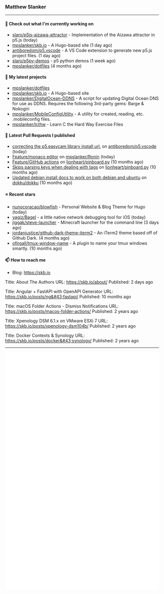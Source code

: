 ### Matthew Slanker
---
#### 👷 Check out what I'm currently working on

- [slaro/p5js-aizawa-attractor](https://github.com/slaro/p5js-aizawa-attractor) - Implementation of the Aizawa attractor in p5.js (today)
- [mpslanker/skb.io](https://github.com/mpslanker/skb.io) - A Hugo-based site (1 day ago)
- [antiboredom/p5.vscode](https://github.com/antiboredom/p5.vscode) - A VS Code extension to generate new p5.js project files. (1 day ago)
- [slaro/p5py-demos](https://github.com/slaro/p5py-demos) - p5 python demos (1 week ago)
- [mpslanker/dotfiles](https://github.com/mpslanker/dotfiles) (4 months ago)

#### 🌱 My latest projects

- [mpslanker/dotfiles](https://github.com/mpslanker/dotfiles)
- [mpslanker/skb.io](https://github.com/mpslanker/skb.io) - A Hugo-based site
- [mpslanker/DigitalOcean-DDNS](https://github.com/mpslanker/DigitalOcean-DDNS) - A script for updating Digital Ocean DNS for use as DDNS.  Requires the following 3rd-party gems: Barge &amp; Nokogiri
- [mpslanker/MobileConfigUtility](https://github.com/mpslanker/MobileConfigUtility) - A utility for created, reading, etc. .mobileconfig files.
- [mpslanker/lcthw](https://github.com/mpslanker/lcthw) - Learn C the Hard Way Exercise Files

#### 🔨 Latest Pull Requests I published

- [correcting the p5.easycam library install url.](https://github.com/antiboredom/p5.vscode/pull/62) on [antiboredom/p5.vscode](https://github.com/antiboredom/p5.vscode) (today)
- [Feature/monaco editor](https://github.com/mpslanker/Ronin/pull/1) on [mpslanker/Ronin](https://github.com/mpslanker/Ronin) (today)
- [Feature/GitHub actions](https://github.com/lionheart/pinboard.py/pull/30) on [lionheart/pinboard.py](https://github.com/lionheart/pinboard.py) (10 months ago)
- [Skips parsing keys when dealing with tags](https://github.com/lionheart/pinboard.py/pull/28) on [lionheart/pinboard.py](https://github.com/lionheart/pinboard.py) (10 months ago)
- [Updated debian install docs to work on both debian and ubuntu](https://github.com/dokku/dokku/pull/5658) on [dokku/dokku](https://github.com/dokku/dokku) (10 months ago)

#### ⭐ Recent stars

- [nunocoracao/blowfish](https://github.com/nunocoracao/blowfish) - Personal Website &amp; Blog Theme for Hugo (today)
- [yagiz/Bagel](https://github.com/yagiz/Bagel) - a little native network debugging tool for iOS (today)
- [jiggak/steve-launcher](https://github.com/jiggak/steve-launcher) - Minecraft launcher for the command line (3 days ago)
- [jordanjustice/github-dark-theme-iterm2](https://github.com/jordanjustice/github-dark-theme-iterm2) - An iTerm2 theme based off of Github Dark. (4 months ago)
- [ofirgall/tmux-window-name](https://github.com/ofirgall/tmux-window-name) - A plugin to name your tmux windows smartly. (10 months ago)

#### 📫 How to reach me
- Blog: https://skb.io


Title: About The Authors
URL: https://skb.io/about/
Published: 2 days ago

Title: Angular &#43; FastAPI with OpenAPI Generator
URL: https://skb.io/posts/ng&#43;fastapi/
Published: 10 months ago

Title: macOS Folder Actions - Dismiss Notifications
URL: https://skb.io/posts/macos-folder-actions/
Published: 2 years ago

Title: Xpenology DSM 6.1.x on VMware ESXi 7
URL: https://skb.io/posts/xpenology-dsm104b/
Published: 2 years ago

Title: Docker Contexts &amp; Synology
URL: https://skb.io/posts/docker&#43;synology/
Published: 2 years ago

---
<img src="https://raw.githubusercontent.com/mpslanker/mpslanker/main/github-metrics.svg">